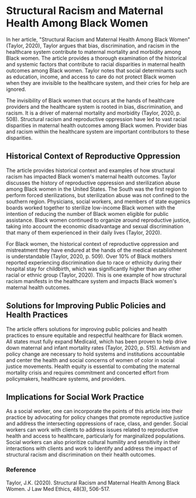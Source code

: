# Structural Racism and Maternal Health Among Black Women

In her article, "Structural Racism and Maternal Health Among Black Women" (Taylor, 2020), Taylor argues that bias, discrimination, and racism in the healthcare system contribute to maternal mortality and morbidity among Black women. The article provides a thorough examination of the historical and systemic factors that contribute to racial disparities in maternal health outcomes among Black women. Taylor notes that social determinants such as education, income, and access to care do not protect Black women when they are invisible to the healthcare system, and their cries for help are ignored. 

The invisibility of Black women that occurs at the hands of healthcare providers and the healthcare system is rooted in bias, discrimination, and racism. It is a driver of maternal mortality and morbidity (Taylor, 2020, p. 508). Structural racism and reproductive oppression have led to vast racial disparities in maternal health outcomes among Black women. Provider bias and racism within the healthcare system are important contributors to these disparities. 

## Historical Context of Reproductive Oppression

The article provides historical context and examples of how structural racism has impacted Black women's maternal health outcomes. Taylor discusses the history of reproductive oppression and sterilization abuse among Black women in the United States. The South was the first region to perform forced sterilizations, but sterilization abuse was not confined to the southern region. Physicians, social workers, and members of state eugenics boards worked together to sterilize low-income Black women with the intention of reducing the number of Black women eligible for public assistance. Black women continued to organize around reproductive justice, taking into account the economic disadvantage and sexual discrimination that many of them experienced in their daily lives (Taylor, 2020).

For Black women, the historical context of reproductive oppression and mistreatment they have endured at the hands of the medical establishment is understandable (Taylor, 2020, p. 509). Over 10% of Black mothers reported experiencing discrimination due to race or ethnicity during their hospital stay for childbirth, which was significantly higher than any other racial or ethnic group (Taylor, 2020). This is one example of how structural racism manifests in the healthcare system and impacts Black women's maternal health outcomes.

## Solutions for Improving Public Policies and Health Practices

The article offers solutions for improving public policies and health practices to ensure equitable and respectful healthcare for Black women. All states must fully expand Medicaid, which has been proven to help drive down maternal and infant mortality rates (Taylor, 2020, p. 515). Activism and policy change are necessary to hold systems and institutions accountable and center the health and social concerns of women of color in social justice movements. Health equity is essential to combating the maternal mortality crisis and requires commitment and concerted effort from policymakers, healthcare systems, and providers.

## Implications for Social Work Practice

As a social worker, one can incorporate the points of this article into their practice by advocating for policy changes that promote reproductive justice and address the intersecting oppressions of race, class, and gender. Social workers can work with clients to address issues related to reproductive health and access to healthcare, particularly for marginalized populations. Social workers can also prioritize cultural humility and sensitivity in their interactions with clients and work to identify and address the impact of structural racism and discrimination on their health outcomes.

### Reference

Taylor, J.K. (2020). Structural Racism and Maternal Health Among Black Women. J Law Med Ethics, 48(3), 506-517.